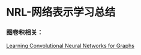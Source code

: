 # NRL-网络表示学习总结<br>
### 图卷积相关：<br>
[Learning Convolutional Neural Networks for Graphs](http://proceedings.mlr.press/v48/niepert16.pdf)
